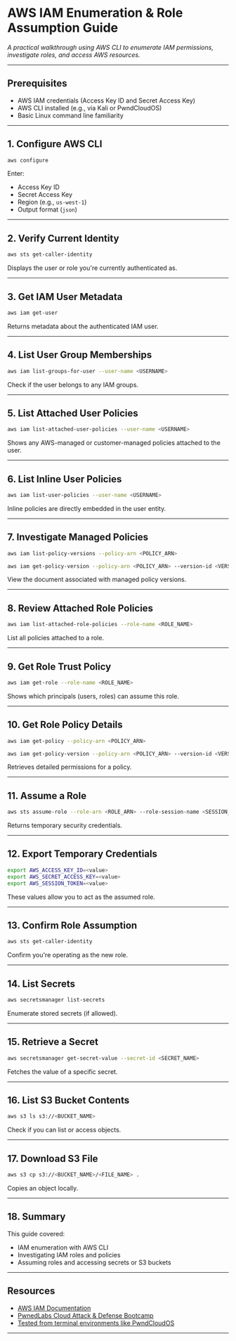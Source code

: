 # AWS IAM Enumeration & Role Assumption Guide

*A practical walkthrough using AWS CLI to enumerate IAM permissions, investigate roles, and access AWS resources.*

---

## Prerequisites

* AWS IAM credentials (Access Key ID and Secret Access Key)
* AWS CLI installed (e.g., via Kali or PwndCloudOS)
* Basic Linux command line familiarity

---

## 1. Configure AWS CLI

```bash
aws configure
```

Enter:

* Access Key ID
* Secret Access Key
* Region (e.g., `us-west-1`)
* Output format (`json`)

---

## 2. Verify Current Identity

```bash
aws sts get-caller-identity
```

Displays the user or role you're currently authenticated as.

---

## 3. Get IAM User Metadata

```bash
aws iam get-user
```

Returns metadata about the authenticated IAM user.

---

## 4. List User Group Memberships

```bash
aws iam list-groups-for-user --user-name <USERNAME>
```

Check if the user belongs to any IAM groups.

---

## 5. List Attached User Policies

```bash
aws iam list-attached-user-policies --user-name <USERNAME>
```

Shows any AWS-managed or customer-managed policies attached to the user.

---

## 6. List Inline User Policies

```bash
aws iam list-user-policies --user-name <USERNAME>
```

Inline policies are directly embedded in the user entity.

---

## 7. Investigate Managed Policies

```bash
aws iam list-policy-versions --policy-arn <POLICY_ARN>
```

```bash
aws iam get-policy-version --policy-arn <POLICY_ARN> --version-id <VERSION_ID>
```

View the document associated with managed policy versions.

---

## 8. Review Attached Role Policies

```bash
aws iam list-attached-role-policies --role-name <ROLE_NAME>
```

List all policies attached to a role.

---

## 9. Get Role Trust Policy

```bash
aws iam get-role --role-name <ROLE_NAME>
```

Shows which principals (users, roles) can assume this role.

---

## 10. Get Role Policy Details

```bash
aws iam get-policy --policy-arn <POLICY_ARN>
```

```bash
aws iam get-policy-version --policy-arn <POLICY_ARN> --version-id <VERSION_ID>
```

Retrieves detailed permissions for a policy.

---

## 11. Assume a Role

```bash
aws sts assume-role --role-arn <ROLE_ARN> --role-session-name <SESSION_NAME>
```

Returns temporary security credentials.

---

## 12. Export Temporary Credentials

```bash
export AWS_ACCESS_KEY_ID=<value>
export AWS_SECRET_ACCESS_KEY=<value>
export AWS_SESSION_TOKEN=<value>
```

These values allow you to act as the assumed role.

---

## 13. Confirm Role Assumption

```bash
aws sts get-caller-identity
```

Confirm you're operating as the new role.

---

## 14. List Secrets

```bash
aws secretsmanager list-secrets
```

Enumerate stored secrets (if allowed).

---

## 15. Retrieve a Secret

```bash
aws secretsmanager get-secret-value --secret-id <SECRET_NAME>
```

Fetches the value of a specific secret.

---

## 16. List S3 Bucket Contents

```bash
aws s3 ls s3://<BUCKET_NAME>
```

Check if you can list or access objects.

---

## 17. Download S3 File

```bash
aws s3 cp s3://<BUCKET_NAME>/<FILE_NAME> .
```

Copies an object locally.

---

## 18. Summary

This guide covered:

* IAM enumeration with AWS CLI
* Investigating IAM roles and policies
* Assuming roles and accessing secrets or S3 buckets

---

## Resources

* [AWS IAM Documentation](https://docs.aws.amazon.com/IAM/latest/UserGuide/introduction.html)
* [PwnedLabs Cloud Attack & Defense Bootcamp](https://bootcamps.pwnedlabs.io/acrtp-bootcamp)
* [Tested from terminal environments like PwndCloudOS](https://pwncloudos.pwnedlabs.io/)

---
